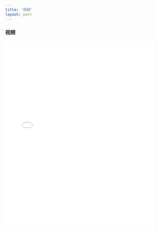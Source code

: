 ```yaml
---
title: '视频'
layout: post
---
```

### 视频
<iframe src="//player.bilibili.com/player.html?aid=84267566&amp;cid=145147963&amp;page=1" frameborder="no" scrolling="no" width="95%" height="600"></iframe>
